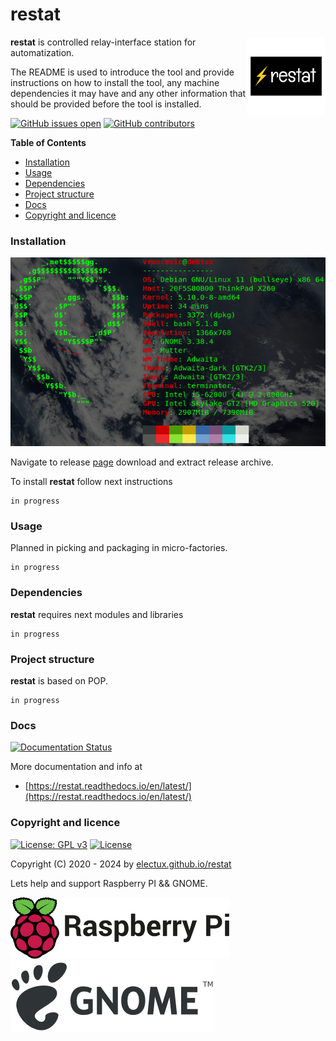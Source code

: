 # restat

<img align="right" src="https://raw.githubusercontent.com/electux/restat/dev/docs/restat_logo.png" width="25%">

**restat** is controlled relay-interface station for automatization.

The README is used to introduce the tool and provide instructions on
how to install the tool, any machine dependencies it may have and any
other information that should be provided before the tool is installed.

[![GitHub issues open](https://img.shields.io/github/issues/electux/restat.svg)](https://github.com/electux/restat/issues)
 [![GitHub contributors](https://img.shields.io/github/contributors/electux/restat.svg)](https://github.com/electux/restat/graphs/contributors)

<!-- START doctoc generated TOC please keep comment here to allow auto update -->
<!-- DON'T EDIT THIS SECTION, INSTEAD RE-RUN doctoc TO UPDATE -->
**Table of Contents**

- [Installation](#installation)
- [Usage](#usage)
- [Dependencies](#dependencies)
- [Project structure](#project-structure)
- [Docs](#docs)
- [Copyright and licence](#copyright-and-licence)

<!-- END doctoc generated TOC please keep comment here to allow auto update -->

### Installation

![Debian Linux OS](https://raw.githubusercontent.com/electux/restat/dev/docs/debtux.png)

Navigate to release [page](https://github.com/electux/restat/releases) download and extract release archive.

To install **restat** follow next instructions
```
in progress
```

### Usage

Planned in picking and packaging in micro-factories.
```
in progress
```

### Dependencies

**restat** requires next modules and libraries
```
in progress
```

### Project structure

**restat** is based on POP.
```
in progress
```

### Docs

[![Documentation Status](https://readthedocs.org/projects/restat/badge/?version=latest)](https://restat.readthedocs.io/projects/restat/en/latest/?badge=latest)

More documentation and info at
* [https://restat.readthedocs.io/en/latest/](https://restat.readthedocs.io/en/latest/)

### Copyright and licence

[![License: GPL v3](https://img.shields.io/badge/License-GPLv3-blue.svg)](https://www.gnu.org/licenses/gpl-3.0) [![License](https://img.shields.io/badge/License-Apache%202.0-blue.svg)](https://opensource.org/licenses/Apache-2.0)

Copyright (C) 2020 - 2024 by [electux.github.io/restat](https://electux.github.io/restat)

Lets help and support Raspberry PI && GNOME.

<a href="https://www.raspberrypi.org/donate/">
<img src="https://raw.githubusercontent.com/electux/restat/master/docs/RPi.png" alt="RPi" width="350" height="98">
</a> <a href="https://www.gnome.org/support-gnome/donate/">
<img src="https://raw.githubusercontent.com/electux/restat/master/docs/GNOME.png" alt="GNOME" width="327" height="115">
</a>
